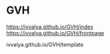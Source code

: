 # GVH
https://ivvalya.github.io/GVH/index   
https://ivvalya.github.io/GVH/frontpage  

ivvalya.github.io/GVH/template
